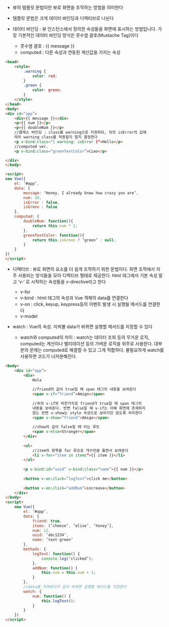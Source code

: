 
- 뷰의 템플릿 문법이란 뷰로 화면을 조작하는 방법을 의미한다
- 템플릿 문법은 크게 데이터 바인딩과 디렉티브로 나뉜다


- 데이터 바인딩 : 뷰 인스턴스에서 정의한 속성들을 화면에 표시하는 방법입니다. 가장 기본적인 데이터 바인딩 방식은 콧수염 괄호(Mustache Tag)이다
	- 콧수염 괄호 : {{ message }}
	- computed : 다른 속성과 연동된 계산값을 가지는 속성

```html
<head>
	<style>
		.warning {
			color: red;
		}
		.green {
			color: green;
		}
	</style>
</head>
<body>
<div id=“app”>
	<div>{{ message }}</div>
	<p>{{ num }}</p>
	<p>{{ doubleNum }}</p>
	//클래스 바인딩 : class를 warning으로 지정하되, 뒤의 isError의 값에
	따라 warning class를 적용할지 말지 결정한다
	<p v-bind:class=“{ warning: isError }”>Hello</p>
	//computed ver.
	<p v-bind:class=“greenTextColor”>Ciao</p>

</div>
</body>

<script>
new Vue({
	el: ‘#app’,
	data: {
		message: ‘Honey, I already know how crazy you are’,
		num: 10,
		isError : false,
		isGreen : false
	}, 
	computed: {
		doubleNum: function(){
			return this.num * 2;
		},
		greenTextColor: function(){
			return this.isGreen ? ‘green’ : null;
		}
	}
})
</script>
```

- 디렉티브 : 뷰로 화면의 요소를 더 쉽게 조작하기 위한 문법이다. 화면 조작에서 자주 사용되는 방식들을 모아 디렉티브 형태로 제공한다. html 태그에서 기본 속성 말고 ’v-‘ 로 시작하는 속성들을 v-directive라고 한다
	- v-for
	- v-bind : html 태그의 속성과 Vue 객체의 data를 연결한다
	- v-on : click, keyup, keypress등의 이벤트 발생 시 실행될 메서드를 연결한다
	- v-model

- watch : Vue의 속성. 지켜볼 data가 바뀌면 실행할 메서드를 지정할 수 있다
	- watch와 computed의 차이 : watch는 데이터 조회 등의 무거운 로직, computed는 계산이나 밸리데이션 등의 가벼운 로직을 위주로 사용한다. 대부분의 문제는 computed로 해결할 수 있고 그게 적합하다. 불필요하게 watch를 사용하면 코드가 너저분해진다. 


```html
<body>
	<div id=“app”>
		<div>
			Hola
			
			//friend의 값이 true일 때 span 태그의 내용을 보여준다 
			<span v-if=“friend”>Amigo</span>
			
			//위의 v-if와 마찬가지로 friend가 true일 때 span 태그의 
			내용을 보여준다. 반면 false일 때 v-if는 아예 화면에 존재하지 
			않는 반면 v-show는 style 속성으로 보이지만 않도록 처리한다	
			<span v-show=“friend”>Amigo</span>
			
			//show의 값이 false일 때 타는 루트
			<span v-else>Stranger</span>
		</div>
		
		<ul>
			//item의 항목을 for 루프로 개수만큼 돌면서 보여준다
			<li v-for=“item in items”>{{ item }}</li>
		</ul>
		
		<p v-bind:id=“uuid” v-bind:class=“name”>{{ num }}</p>
	
		<button v-on:click=”logText”>click me</button>
	
		<button v-on:click=“addNum”>increase</button>
	</div>
</body>
<script>
	new Vue({
		el: ’#app’,
		data: {
			friend: true,
			items: [‘cheese’, ‘olive’, ‘honey’],
			num: 12,
			uuid: ‘abc1234’,
			name: ‘text-green’
		},
		methods: {
			logText: function() {
				console.log(‘clicked’);
			},
			addNum: function() {
				this.num = this.num + 1;
			}
		},
		//data를 지켜보다가 값이 바뀌면 실행할 메서드를 지정한다
		watch: {
			num: function() {
				this.logText();
			}
		}
	})
</script>
```
